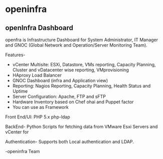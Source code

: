 openinfra
=========

openInfra Dashboard
--------------------

openfra is Infrastructure  Dashboard for System Administrator, IT Manager and GNOC (Global Network and Operation/Server Monitoring Team).

Features-

* vCenter Multisite: ESXi, Datastore, VMs reporting, Capacity Planning, Cluster and vDatacenter wise reporting, VMprovisioning
* HAproxy Load Balancer
* GNOC Dashboard (infra and Application view)
* Reporting: Nagios Reporting, Capacity Planning,  Health Status and Uptime
* Server Configuration: Apache, FTP and sFTP
* Hardware Inventory based on Chef ohai and Puppet factor
* You can use as Framework

Front End/UI:
  PHP 5.x
  php-ldap

BackEnd-
  Python Scripts for fetching data from VMware Esxi Servers and vCenter for 

Authentication- 
 Supports both Local authentication and LDAP.


-openinfra Team
